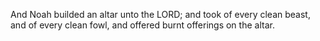 And Noah builded an altar unto the LORD; and took of every clean beast, and of every clean fowl, and offered burnt offerings on the altar.
